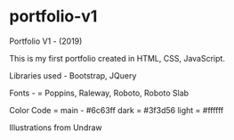 # portfolio-v1
Portfolio V1 - (2019)


This is my first portfolio created in HTML, CSS, JavaScript.

Libraries used - Bootstrap, JQuery

Fonts - = Poppins, Raleway, Roboto, Roboto Slab

Color Code = 
  main - #6c63ff
  dark = #3f3d56
  light = #ffffff
 
 Illustrations from Undraw
